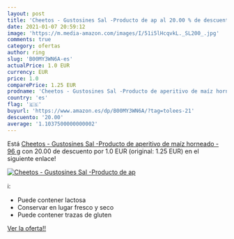 ```yaml
---
layout: post
title: 'Cheetos - Gustosines Sal -Producto de ap al 20.00 % de descuento'
date: 2021-01-07 20:59:12
image: 'https://m.media-amazon.com/images/I/51i5lHcqvkL._SL200_.jpg'
comments: true
category: ofertas
author: ring
slug: 'B00MY3WN6A-es'
actualPrice: 1.0 EUR
currency: EUR
price: 1.0
comparePrice: 1.25 EUR
prodname: 'Cheetos - Gustosines Sal -Producto de aperitivo de maíz horneado - 96 g'
country: 'es'
flag: '🇪🇸'
buyurl: 'https://www.amazon.es/dp/B00MY3WN6A/?tag=tolees-21'
descuento: '20.00'
average: '1.1037500000000002'
---
```


Está [Cheetos - Gustosines Sal -Producto de aperitivo de maíz horneado - 96 g](https://www.amazon.es/dp/B00MY3WN6A/?tag=tolees-21) con 20.00 de descuento por 1.0 EUR (original: 1.25 EUR) en el siguiente enlace!

[![Cheetos - Gustosines Sal -Producto de ap](https://m.media-amazon.com/images/I/51i5lHcqvkL._SL200_.jpg)](https://www.amazon.es/dp/B00MY3WN6A/?tag=tolees-21)

ℹ️:

- Puede contener lactosa
- Conservar en lugar fresco y seco
- Puede contener trazas de gluten

[Ver la oferta!!](https://www.amazon.es/dp/B00MY3WN6A/?tag=tolees-21)
